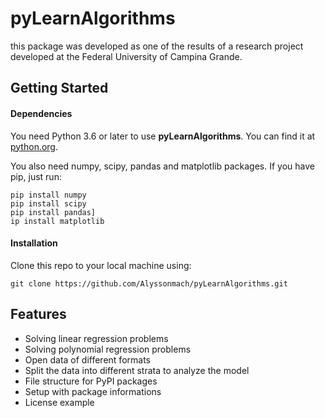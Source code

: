 # pyLearnAlgorithms
this package was developed as one of the results of a research project developed at the Federal University of Campina Grande.

## Getting Started
#### Dependencies
You need Python 3.6 or later to use **pyLearnAlgorithms**. You can find it at [python.org](https://www.python.org/).

You also need numpy, scipy, pandas and matplotlib packages. If you have pip, just run:
```
pip install numpy
pip install scipy
pip install pandas]
ip install matplotlib
```
#### Installation
Clone this repo to your local machine using:
```
git clone https://github.com/Alyssonmach/pyLearnAlgorithms.git
```

## Features
- Solving linear regression problems
- Solving polynomial regression problems
- Open data of different formats
- Split the data into different strata to analyze the model
- File structure for PyPI packages
- Setup with package informations
- License example
